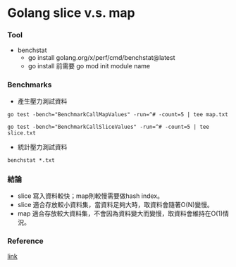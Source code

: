 # Golang slice v.s. map

### Tool
- benchstat
  - go install golang.org/x/perf/cmd/benchstat@latest
  - go install 前需要 go mod init module name

### Benchmarks
- 產生壓力測試資料
```
go test -bench="BenchmarkCallMapValues" -run=^# -count=5 | tee map.txt

go test -bench="BenchmarkCallSliceValues" -run=^# -count=5 | tee slice.txt
```

- 統計壓力測試資料
```
benchstat *.txt
```

### 結論
- slice 寫入資料較快；map則較慢需要做hash index。
- slice 適合存放較小資料集，當資料足夠大時，取資料會隨著O(N)變慢。
- map 適合存放較大資料集，不會因為資料變大而變慢，取資料會維持在O(1)情況。

### Reference
[link](https://betterprogramming.pub/performance-impact-of-maps-compared-to-slices-in-go-1-18-15352fbd6010)